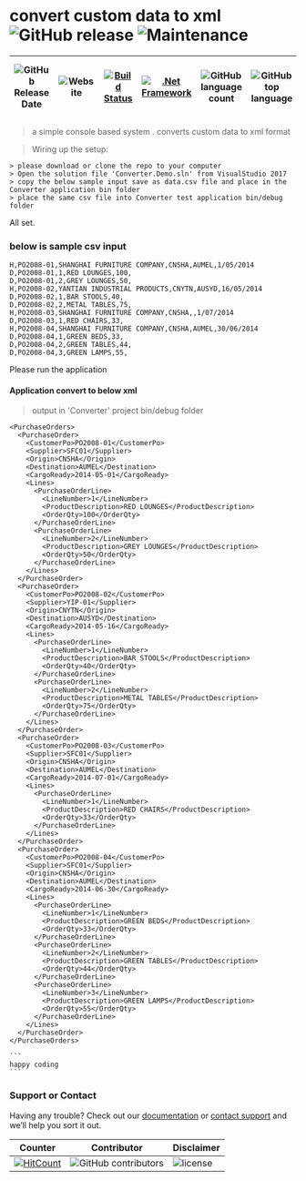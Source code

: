 # convert custom data to xml ![GitHub release](https://img.shields.io/github/release/ajeetx/convert2xml.svg?style=for-the-badge) ![Maintenance](https://img.shields.io/maintenance/yes/2019.svg?style=for-the-badge)

 | ![GitHub Release Date](https://img.shields.io/github/release-date/ajeetx/convert2xml.svg?style=plastic) | ![Website](https://img.shields.io/website-stable-offline-green-red/http/ajeetx.github.io/convert2xml.svg?label=status&style=plastic) | [![Build Status](https://travis-ci.org/AJEETX/convert2xml.png?branch=master&style=for-the-badge)](https://travis-ci.org/AJEETX/convert2xml) | [![.Net Framework](https://img.shields.io/badge/DotNet-4.5-blue.svg?style=plastic)](https://www.microsoft.com/en-au/download/details.aspx?id=42642) | ![GitHub language count](https://img.shields.io/github/languages/count/ajeetx/convert2xml.svg?style=plastic)| ![GitHub top language](https://img.shields.io/github/languages/top/ajeetx/convert2xml.svg) |![GitHub repo size in bytes](https://img.shields.io/github/repo-size/ajeetx/convert2xml.svg) 
| ---          | ---        | ---  | --- | --- | --- | --- |


> a simple console based system . converts custom data to xml format

> Wiring up the setup:

    > please download or clone the repo to your computer
    > Open the solution file 'Converter.Demo.sln' from VisualStudio 2017 
    > copy the below sample input save as data.csv file and place in the Converter application bin folder
    > place the same csv file into Converter test application bin/debug folder

All set. 


### below is sample csv input 

```
H,PO2008-01,SHANGHAI FURNITURE COMPANY,CNSHA,AUMEL,1/05/2014
D,PO2008-01,1,RED LOUNGES,100,
D,PO2008-01,2,GREY LOUNGES,50,
H,PO2008-02,YANTIAN INDUSTRIAL PRODUCTS,CNYTN,AUSYD,16/05/2014
D,PO2008-02,1,BAR STOOLS,40,
D,PO2008-02,2,METAL TABLES,75,
H,PO2008-03,SHANGHAI FURNITURE COMPANY,CNSHA,,1/07/2014
D,PO2008-03,1,RED CHAIRS,33,
H,PO2008-04,SHANGHAI FURNITURE COMPANY,CNSHA,AUMEL,30/06/2014
D,PO2008-04,1,GREEN BEDS,33,
D,PO2008-04,2,GREEN TABLES,44,
D,PO2008-04,3,GREEN LAMPS,55,
```


Please run the application 

#### Application convert to below xml 
> output in 'Converter' project bin/debug folder

```
<PurchaseOrders>
  <PurchaseOrder>
    <CustomerPo>PO2008-01</CustomerPo>
    <Supplier>SFC01</Supplier>
    <Origin>CNSHA</Origin>
    <Destination>AUMEL</Destination>
    <CargoReady>2014-05-01</CargoReady>
    <Lines>
      <PurchaseOrderLine>
        <LineNumber>1</LineNumber>
        <ProductDescription>RED LOUNGES</ProductDescription>
        <OrderQty>100</OrderQty>
      </PurchaseOrderLine>
      <PurchaseOrderLine>
        <LineNumber>2</LineNumber>
        <ProductDescription>GREY LOUNGES</ProductDescription>
        <OrderQty>50</OrderQty>
      </PurchaseOrderLine>
    </Lines>
  </PurchaseOrder>
  <PurchaseOrder>
    <CustomerPo>PO2008-02</CustomerPo>
    <Supplier>YIP-01</Supplier>
    <Origin>CNYTN</Origin>
    <Destination>AUSYD</Destination>
    <CargoReady>2014-05-16</CargoReady>
    <Lines>
      <PurchaseOrderLine>
        <LineNumber>1</LineNumber>
        <ProductDescription>BAR STOOLS</ProductDescription>
        <OrderQty>40</OrderQty>
      </PurchaseOrderLine>
      <PurchaseOrderLine>
        <LineNumber>2</LineNumber>
        <ProductDescription>METAL TABLES</ProductDescription>
        <OrderQty>75</OrderQty>
      </PurchaseOrderLine>
    </Lines>
  </PurchaseOrder>
  <PurchaseOrder>
    <CustomerPo>PO2008-03</CustomerPo>
    <Supplier>SFC01</Supplier>
    <Origin>CNSHA</Origin>
    <Destination>AUMEL</Destination>
    <CargoReady>2014-07-01</CargoReady>
    <Lines>
      <PurchaseOrderLine>
        <LineNumber>1</LineNumber>
        <ProductDescription>RED CHAIRS</ProductDescription>
        <OrderQty>33</OrderQty>
      </PurchaseOrderLine>
    </Lines>
  </PurchaseOrder>
  <PurchaseOrder>
    <CustomerPo>PO2008-04</CustomerPo>
    <Supplier>SFC01</Supplier>
    <Origin>CNSHA</Origin>
    <Destination>AUMEL</Destination>
    <CargoReady>2014-06-30</CargoReady>
    <Lines>
      <PurchaseOrderLine>
        <LineNumber>1</LineNumber>
        <ProductDescription>GREEN BEDS</ProductDescription>
        <OrderQty>33</OrderQty>
      </PurchaseOrderLine>
      <PurchaseOrderLine>
        <LineNumber>2</LineNumber>
        <ProductDescription>GREEN TABLES</ProductDescription>
        <OrderQty>44</OrderQty>
      </PurchaseOrderLine>
      <PurchaseOrderLine>
        <LineNumber>3</LineNumber>
        <ProductDescription>GREEN LAMPS</ProductDescription>
        <OrderQty>55</OrderQty>
      </PurchaseOrderLine>
    </Lines>
  </PurchaseOrder>
</PurchaseOrders>
```

    ```
    happy coding
    ```
### Support or Contact

Having any trouble? Check out our [documentation](https://github.com/AJEETX/ParkingCalculation.Demo/blob/master/README.md) or [contact support](mailto:ajeetkumar@email.com) and we’ll help you sort it out.

|  Counter   | Contributor | Disclaimer
| ---        | ---         | --- |
|[ ![HitCount](http://hits.dwyl.io/ajeetx/convert2xml/projects/1.svg)](http://hits.dwyl.io/ajeetx/convert2xml/projects/1) | ![GitHub contributors](https://img.shields.io/github/contributors/ajeetx/convert2xml.svg?style=plastic)|![license](https://img.shields.io/github/license/ajeetx/convert2xml.svg?style=plastic)
